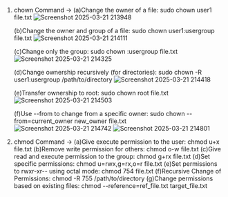 1. chown Command -> (a)Change the owner of a file: sudo chown user1 file.txt
   ![Screenshot 2025-03-21 213948](https://github.com/user-attachments/assets/58635bcb-bdf4-4279-87db-5fb2a8474445)

   (b)Change the owner and group of a file: sudo chown user1:usergroup file.txt
   ![Screenshot 2025-03-21 214111](https://github.com/user-attachments/assets/75f27231-e00b-43b7-989b-7b3e9bebeec0)

   (c)Change only the group: sudo chown :usergroup file.txt
   ![Screenshot 2025-03-21 214325](https://github.com/user-attachments/assets/c5adf624-2d95-4717-b3af-753da4e3adfd)

   (d)Change ownership recursively (for directories): sudo chown -R user1:usergroup 
      /path/to/directory
   ![Screenshot 2025-03-21 214418](https://github.com/user-attachments/assets/4417fa4c-64aa-4e9b-adbc-6d796a9775ac)

   (e)Transfer ownership to root: sudo chown root file.txt
   ![Screenshot 2025-03-21 214503](https://github.com/user-attachments/assets/880a96c0-c9b8-4471-a282-040300775ca3)

   (f)Use --from to change from a specific owner: sudo chown --from=current_owner new_owner 
      file.txt
   ![Screenshot 2025-03-21 214742](https://github.com/user-attachments/assets/981cc1c8-a416-43e6-a8ed-6f94ac1900ee)
   ![Screenshot 2025-03-21 214801](https://github.com/user-attachments/assets/4b011824-222c-4c7f-8487-c706f19c6fe3)


   
3. chmod Command -> (a)Give execute permission to the user: chmod u+x file.txt
   (b)Remove write permission for others: chmod o-w file.txt
   (c)Give read and execute permission to the group: chmod g+rx file.txt
   (d)Set specific permissions: chmod u=rwx,g=rx,o=r file.txt
   (e)Set permissions to rwxr-xr-- using octal mode: chmod 754 file.txt
   (f)Recursive Change of Permissions: chmod -R 755 /path/to/directory
   (g)Change permissions based on existing files: chmod --reference=ref_file.txt target_file.txt
